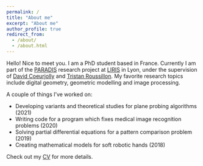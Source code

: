 ```yaml
---
permalink: /
title: "About me"
excerpt: "About me"
author_profile: true
redirect_from: 
  - /about/
  - /about.html
---
```


Hello! Nice to meet you. I am a PhD student based in France. Currently I am part of the [PARADIS](https://perso.liris.cnrs.fr/tristan.roussillon/paradis.html) research project at [LIRIS](https://www.insa-lyon.fr/) in Lyon, under the supervision of [David Coeurjolly](https://perso.liris.cnrs.fr/david.coeurjolly/) and [Tristan Roussillon](https://perso.liris.cnrs.fr/tristan.roussillon/). My favorite research topics include digital geometry, geometric modelling and image processing. 

A couple of things I’ve worked on: 
- Developing variants and theoretical studies for plane probing algorithms  (2021)
- Writing code for a program which fixes medical image recognition problems (2020)
- Solving partial differential equations for a pattern comparison problem  (2019)
- Creating mathematical models for soft robotic hands (2018)

Check out my [CV](https://mothorchids.github.io/cv/) for more details.
